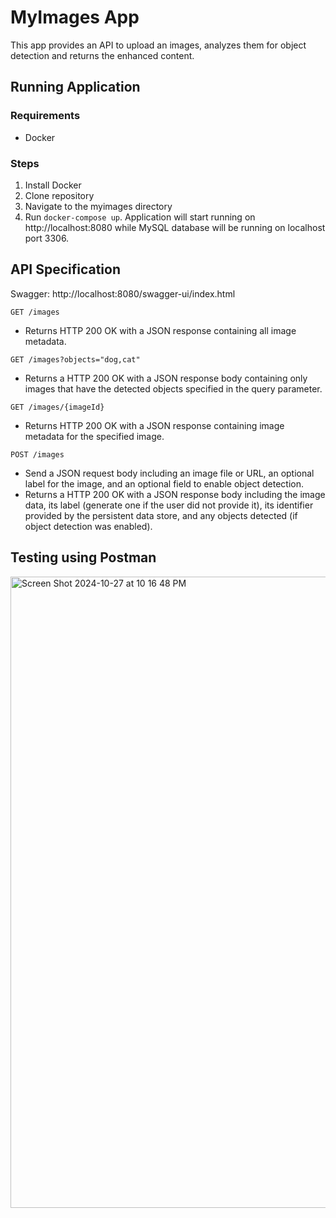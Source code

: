 # MyImages App
This app provides an API to upload an images, analyzes them for object detection and returns the enhanced content.

## Running Application
### Requirements
- Docker
### Steps
1. Install Docker
2. Clone repository
3. Navigate to the myimages directory
4. Run ```docker-compose up```. Application will start running on http://localhost:8080 while MySQL database will be running on localhost port 3306.

## API Specification
Swagger: http://localhost:8080/swagger-ui/index.html

```GET /images```
- Returns HTTP 200 OK with a JSON response containing all image metadata. 

```GET /images?objects="dog,cat"```
- Returns a HTTP 200 OK with a JSON response body containing only images that have
the detected objects specified in the query parameter.

```GET /images/{imageId}```
- Returns HTTP 200 OK with a JSON response containing image metadata for the
specified image.

```POST /images```
- Send a JSON request body including an image file or URL, an optional label for the
image, and an optional field to enable object detection.
- Returns a HTTP 200 OK with a JSON response body including the image data, its label
(generate one if the user did not provide it), its identifier provided by the persistent data
store, and any objects detected (if object detection was enabled).

 ## Testing using Postman
 <img width="1010" alt="Screen Shot 2024-10-27 at 10 16 48 PM" src="https://github.com/user-attachments/assets/43ad54cc-d50e-487f-8301-097aecbbfaa5">

